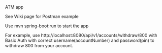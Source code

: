 ATM app

See Wiki page for Postman example

Use mvn spring-boot:run to start the app 

For example, use http://localhost:8080/api/v1/accounts/withdraw/800 with Basic Auth with correct username(accountNumber) and password(pin) to withdraw 800 from your account.
